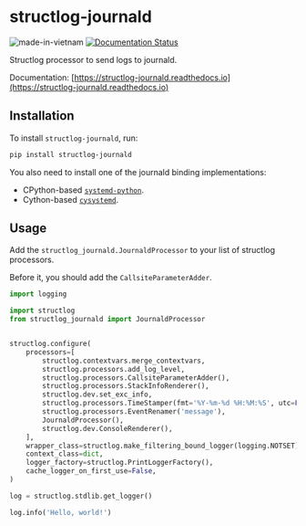 # structlog-journald

![made-in-vietnam](https://madewithlove.vercel.app/vn?heart=true&colorA=%23ffcd00&colorB=%23da251d)
[![Documentation Status](https://readthedocs.org/projects/structlog-journald/badge/?version=latest)](https://structlog-journald.readthedocs.io?badge=latest)

Structlog processor to send logs to journald.

Documentation: [https://structlog-journald.readthedocs.io](https://structlog-journald.readthedocs.io)

Installation
------------

To install `structlog-journald`, run:

```sh
pip install structlog-journald
```

You also need to install one of the journald binding implementations:

- CPython-based [`systemd-python`](https://pypi.org/project/systemd-python/).
- Cython-based [`cysystemd`](https://pypi.org/project/cysystemd/).

Usage
-----

Add the `structlog_journald.JournaldProcessor` to your list of structlog processors.

Before it, you should add the `CallsiteParameterAdder`.

```py
import logging

import structlog
from structlog_journald import JournaldProcessor


structlog.configure(
    processors=[
        structlog.contextvars.merge_contextvars,
        structlog.processors.add_log_level,
        structlog.processors.CallsiteParameterAdder(),
        structlog.processors.StackInfoRenderer(),
        structlog.dev.set_exc_info,
        structlog.processors.TimeStamper(fmt='%Y-%m-%d %H:%M:%S', utc=False),
        structlog.processors.EventRenamer('message'),
        JournaldProcessor(),
        structlog.dev.ConsoleRenderer(),
    ],
    wrapper_class=structlog.make_filtering_bound_logger(logging.NOTSET),
    context_class=dict,
    logger_factory=structlog.PrintLoggerFactory(),
    cache_logger_on_first_use=False,
)

log = structlog.stdlib.get_logger()

log.info('Hello, world!')
```
